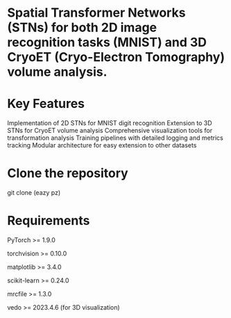  # Spatial Transformer Networks (STNs) for both 2D image recognition tasks (MNIST) and 3D CryoET (Cryo-Electron Tomography) volume analysis.

# Key Features

Implementation of 2D STNs for MNIST digit recognition
Extension to 3D STNs for CryoET volume analysis
Comprehensive visualization tools for transformation analysis
Training pipelines with detailed logging and metrics tracking
Modular architecture for easy extension to other datasets

# Clone the repository
git clone (eazy pz)

# Requirements

PyTorch >= 1.9.0

torchvision >= 0.10.0

matplotlib >= 3.4.0

scikit-learn >= 0.24.0

mrcfile >= 1.3.0

vedo >= 2023.4.6 (for 3D visualization)
